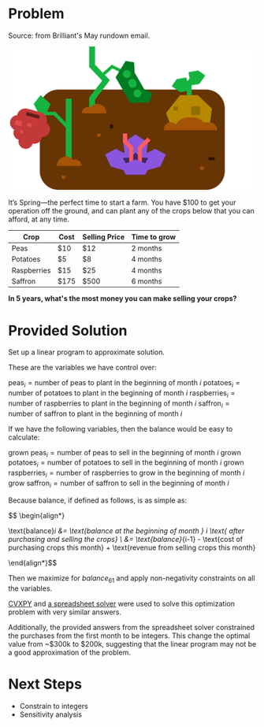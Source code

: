 # Problem
Source: from Brilliant's May rundown email.

![image](./crops.png)

It’s Spring—the perfect time to start a farm. You have $100 to get your operation off the ground, and can plant any of the crops below that you can afford, at any time. 

| Crop        | Cost | Selling Price | Time to grow |
| ----------- | ---- | ------------- | ------------ |
| Peas        | $10  | $12           | 2 months     |
| Potatoes    | $5   | $8            | 4 months     |
| Raspberries | $15  | $25           | 4 months     |
| Saffron     | $175 | $500          | 6 months     |

**In 5 years, what's the most money you can make selling your crops?**

# Provided Solution
Set up a linear program to approximate solution.

These are the variables we have control over:

$`\text{peas}_i = \text{number of peas to plant in the beginning of month } i`$ 
$`\text{potatoes}_i = \text{number of potatoes to plant in the beginning of month } i`$ 
$`\text{raspberries}_i = \text{number of raspberries to plant in the beginning of month } i`$ 
$`\text{saffron}_i = \text{number of saffron to plant in the beginning of month } i`$ 

If we have the following variables, then the balance would be easy to calculate:

$`\text{grown peas}_i = \text{number of peas to sell in the beginning of month } i`$ 
$`\text{grown potatoes}_i = \text{number of potatoes to sell in the beginning of month } i`$ 
$`\text{grown raspberries}_i = \text{number of raspberries to grow in the beginning of month } i`$ 
$`\text{grow saffron}_i = \text{number of saffron to sell in the beginning of month } i`$ 

Because balance, if defined as follows, is as simple as:

$$ \begin{align*}

\text{balance}_i &= \text{balance at the beginning of month } i \text{ after purchasing and selling the crops} \\
&= \text{balance}_{i-1} - \text{cost of purchasing crops this month} + \text{revenue from selling crops this month}

\end{align*}$$

Then we maximize for $balance_{61}$ and apply non-negativity constraints on all the variables.

[CVXPY](https://www.cvxpy.org/) and [a spreadsheet solver](https://help.libreoffice.org/latest/en-US/text/scalc/01/solver.html) were used to solve this optimization problem with very similar answers.

Additionally, the provided answers from the spreadsheet solver constrained the purchases from the first month to be integers. This change the optimal value from ~$300k to $200k, suggesting that the linear program may not be a good approximation of the problem.

# Next Steps
- Constrain to integers
- Sensitivity analysis


